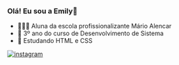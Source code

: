 ### Olá! Eu sou a Emily👋
- 👩🏼‍🎓 Aluna da escola profissionalizante Mário Alencar
-  📍  3º ano do curso de Desenvolvimento de Sistema
-  🌱  Estudando HTML e CSS


[![instagram](https://img.shields.io/badge/Instagram-E4405F?style=for-the-badge&logo=instagram&logoColor=white)](https://instagram.com/_em.yl_s)
